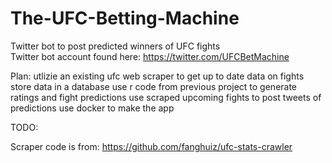 # The-UFC-Betting-Machine
Twitter bot to post predicted winners of UFC fights   
Twitter bot account found here: https://twitter.com/UFCBetMachine

Plan:
  utlizie an existing ufc web scraper to get up to date data on fights
  store data in a database
  use r code from previous project to generate ratings and fight predictions
  use scraped upcoming fights to post tweets of predictions
  use docker to make the app
  
TODO:
 
 
Scraper code is from: https://github.com/fanghuiz/ufc-stats-crawler

